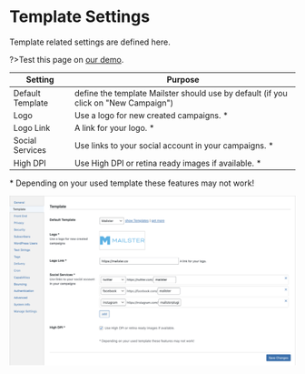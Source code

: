 # Template Settings

Template related settings are defined here.

?>Test this page on [our demo](https://demo.mailster.co/wp-admin/edit.php?post_type=newsletter&page=mailster_settings#template).

| Setting          | Purpose                                                                             |
| ---------------- | ----------------------------------------------------------------------------------- |
| Default Template | define the template Mailster should use by default (if you click on "New Campaign") |
| Logo             | Use a logo for new created campaigns. \*                                            |
| Logo Link        | A link for your logo. \*                                                            |
| Social Services  | Use links to your social account in your campaigns. \*                              |
| High DPI         | Use High DPI or retina ready images if available. \*                                |

\* Depending on your used template these features may not work!

![Template Settings Screen](/assets/settings-template.png)
